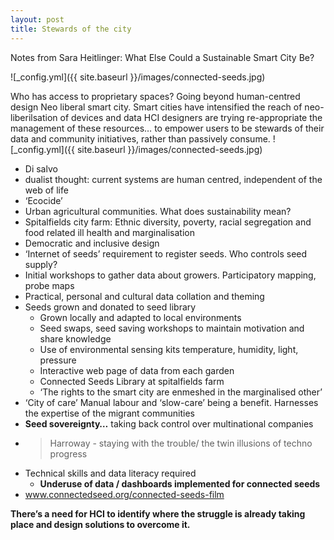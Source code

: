 ```yaml
---
layout: post
title: Stewards of the city
---
```


Notes from Sara Heitlinger: What Else Could a Sustainable Smart City Be?

![_config.yml]({{ site.baseurl }}/images/connected-seeds.jpg) 

Who has access to proprietary spaces?
Going beyond human-centred design
Neo liberal smart city. Smart cities have intensified the reach of neo-liberilsation of devices and data
HCI designers are trying re-appropriate the management of these resources…  to empower users to be stewards of their data and community initiatives, rather than passively consume.
![_config.yml]({{ site.baseurl }}/images/connected-seeds.jpg) 
- Di salvo
- dualist thought: current systems are human centred, independent of the web of life
- ‘Ecocide’
- Urban agricultural communities. What does sustainability mean?
- Spitalfields city farm: Ethnic diversity, poverty, racial segregation and food related ill health and marginalisation
- Democratic and inclusive design
- ‘Internet of seeds’ requirement to register seeds. Who controls seed supply?
- Initial workshops to gather data about growers. Participatory mapping, probe maps
- Practical, personal and cultural data collation and theming
- Seeds grown and donated to seed library
    - Grown locally and adapted to local environments
    - Seed swaps, seed saving workshops to maintain motivation and share knowledge
    - Use of environmental sensing kits temperature, humidity, light, pressure
    - Interactive web page of data from each garden
    - Connected Seeds Library at spitalfields farm
    - ‘The rights to the smart city are enmeshed in the marginalised other’
- ‘City of care’ Manual labour and ‘slow-care’ being a benefit. Harnesses the expertise of the migrant communities
- **Seed sovereignty…** taking back control over multinational companies
- >Harroway - staying with the trouble/ the twin illusions of techno progress
- Technical skills and data literacy required
    - **Underuse of data / dashboards implemented for connected seeds** 
- www.connectedseed.org/connected-seeds-film 

**There’s a need for HCI to identify where the struggle is already taking place and design solutions to overcome it.**
